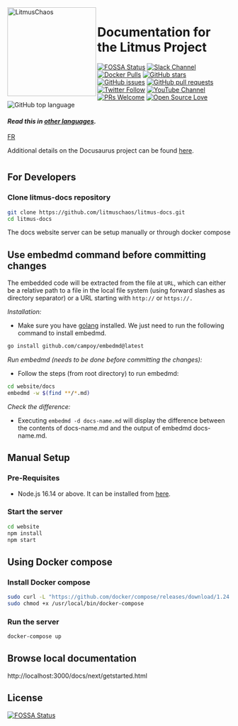 <img alt="LitmusChaos" src="https://avatars.githubusercontent.com/u/49853472?s=200&v=4" width="200" align="left">

# Documentation for the Litmus Project

[![FOSSA Status](https://app.fossa.com/api/projects/git%2Bgithub.com%2Flitmuschaos%2Flitmus-docs.svg?type=shield)](https://app.fossa.com/projects/git%2Bgithub.com%2Flitmuschaos%2Flitmus-docs?ref=badge_shield)
[![Slack Channel](https://img.shields.io/badge/Slack-Join-purple)](https://slack.litmuschaos.io)
[![Docker Pulls](https://img.shields.io/docker/pulls/litmuschaos/ansible-runner.svg)](https://hub.docker.com/r/litmuschaos/ansible-runner)
[![GitHub stars](https://img.shields.io/github/stars/litmuschaos/litmus-docs?style=social)](https://github.com/litmuschaos/litmus-docs/stargazers)
[![GitHub issues](https://img.shields.io/github/issues/litmuschaos/litmus-docs)](https://github.com/litmuschaos/litmus-docs/issues)
[![GitHub pull requests](https://img.shields.io/github/issues-pr/litmuschaos/litmus-docs?logo=git)](https://github.com/litmuschaos/litmus-docs/pulls)
[![Twitter Follow](https://img.shields.io/twitter/follow/litmuschaos?style=social)](https://twitter.com/LitmusChaos)
[![YouTube Channel](https://img.shields.io/badge/YouTube-Subscribe-red)](https://www.youtube.com/channel/UCa57PMqmz_j0wnteRa9nCaw)
[![PRs Welcome](https://img.shields.io/badge/PRs-welcome-brightgreen.svg?style=flat&logo=github)](https://github.com/litmuschaos/litmus-docs/pulls)
[![Open Source Love](https://badges.frapsoft.com/os/v2/open-source.svg?v=103)](https://github.com/litmuschaos/litmus-docs)
![GitHub top language](https://img.shields.io/github/languages/top/litmuschaos/litmus-docs)

#### _Read this in [other languages](translations/TRANSLATIONS.md)._

[FR](translations/README-fr.md)

Additional details on the Docusaurus project can be found [here](https://docusaurus.io/docs/en/installation.html).

#

## For Developers

### Clone litmus-docs repository

```bash
git clone https://github.com/litmuschaos/litmus-docs.git
cd litmus-docs
```

The docs website server can be setup manually or through docker compose

## Use embedmd command before committing changes

The embedded code will be extracted from the file at `URL`, which can either be a relative path to a file in the local file system (using forward slashes as directory separator) or a URL starting with `http://` or `https://.`

_Installation:_

- Make sure you have [golang](https://github.com/golang/go) installed. We just need to run the following command to install embedmd.

```bash
go install github.com/campoy/embedmd@latest
```

_Run embedmd (needs to be done before committing the changes):_

- Follow the steps (from root directory) to run embedmd:

```bash
cd website/docs
embedmd -w $(find **/*.md)
```

_Check the difference:_

- Executing `embedmd -d docs-name.md` will display the difference between the contents of docs-name.md and the output of embedmd docs-name.md.

## Manual Setup
### Pre-Requisites
- Node.js 16.14 or above. It can be installed from [here](https://nodejs.org/en/download/).

### Start the server

```bash
cd website
npm install
npm start
```

## Using Docker compose

### Install Docker compose

```bash
sudo curl -L "https://github.com/docker/compose/releases/download/1.24.1/docker-compose-$(uname -s)-$(uname -m)" -o /usr/local/bin/docker-compose
sudo chmod +x /usr/local/bin/docker-compose
```

### Run the server

```bash
docker-compose up
```

## Browse local documentation

http://localhost:3000/docs/next/getstarted.html

## License

[![FOSSA Status](https://app.fossa.com/api/projects/git%2Bgithub.com%2Flitmuschaos%2Flitmus-docs.svg?type=large)](https://app.fossa.com/projects/git%2Bgithub.com%2Flitmuschaos%2Flitmus-docs?ref=badge_large)
